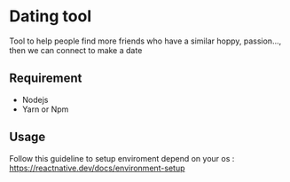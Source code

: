 # Dating tool

Tool to help people find more friends who have a similar hoppy, passion..., then we can connect to make a date
## Requirement
- Nodejs
- Yarn or Npm

## Usage

Follow this guideline to setup enviroment depend on your os : https://reactnative.dev/docs/environment-setup
